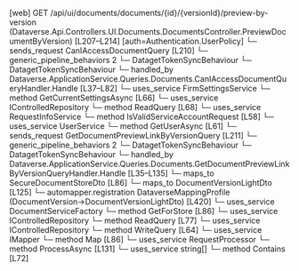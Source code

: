 [web] GET /api/ui/documents/documents/{id}/{versionId}/preview-by-version  (Dataverse.Api.Controllers.UI.Documents.DocumentsController.PreviewDocumentByVersion)  [L207–L214] [auth=Authentication.UserPolicy]
  └─ sends_request CanIAccessDocumentQuery [L210]
    └─ generic_pipeline_behaviors 2
      └─ DatagetTokenSyncBehaviour
      └─ DatagetTokenSyncBehaviour
    └─ handled_by Dataverse.ApplicationService.Queries.Documents.CanIAccessDocumentQueryHandler.Handle [L37–L82]
      └─ uses_service FirmSettingsService
        └─ method GetCurrentSettingsAsync [L66]
      └─ uses_service IControlledRepository<Document>
        └─ method ReadQuery [L68]
      └─ uses_service RequestInfoService
        └─ method IsValidServiceAccountRequest [L58]
      └─ uses_service UserService
        └─ method GetUserAsync [L61]
  └─ sends_request GetDocumentPreviewLinkByVersionQuery [L211]
    └─ generic_pipeline_behaviors 2
      └─ DatagetTokenSyncBehaviour
      └─ DatagetTokenSyncBehaviour
    └─ handled_by Dataverse.ApplicationService.Queries.Documents.GetDocumentPreviewLinkByVersionQueryHandler.Handle [L35–L135]
      └─ maps_to SecureDocumentStoreDto [L86]
      └─ maps_to DocumentVersionLightDto [L125]
        └─ automapper.registration DataverseMappingProfile (DocumentVersion->DocumentVersionLightDto) [L420]
      └─ uses_service DocumentServiceFactory
        └─ method GetForStore [L86]
      └─ uses_service IControlledRepository<Document>
        └─ method ReadQuery [L77]
      └─ uses_service IControlledRepository<DocumentVersion>
        └─ method WriteQuery [L64]
      └─ uses_service IMapper
        └─ method Map [L86]
      └─ uses_service RequestProcessor
        └─ method ProcessAsync [L131]
      └─ uses_service string[]
        └─ method Contains [L72]

